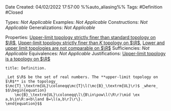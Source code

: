<br />
<br />

Date Created: 04/02/2022 17:57:00 %%auto_aliasing%%
Tags: #Definition #Closed 

Types: _Not Applicable_
Examples: _Not Applicable_
Constructions: _Not Applicable_
Generalizations: _Not Applicable_

Properties: [Upper-limit topology strictly finer than standard topology on $\R$](Upper-limit%20topology%20strictly%20finer%20than%20standard%20topology%20on%20R.md), [Upper-limit topology strictly finer than $K$ topology on $\R$](Upper-limit%20topology%20strictly%20finer%20than%20K%20topology%20on%20R.md), [Lower and upper limit topologies are not comparable on $\R$](Lower%20and%20upper%20limit%20topologies%20are%20not%20comparable%20on%20R.md)
Sufficiencies: _Not Applicable_
Equivalences: _Not Applicable_
Justifications: [Upper-limit topology is a topology on $\R$](Upper-limit%20topology%20is%20a%20topology%20on%20R.md)

``` ad-Definition
title: Definition.

_Let $\R$ be the set of real numbers. The **upper-limit topology on $\R$** is the topology_ $\mc{T}_\textrm{UL}\coloneqq\mc{T}\l(\mc{B}_\textrm{UL}\r)$ _where_
$$\begin{equation}
    \mc{B}_\textrm{UL}\coloneqq\l\{B\in\pow\l(\R\r)\mid \ex a,b\in\R:a<b\land B=\l(a,b\r]\r\}.
\end{equation}$$

```
